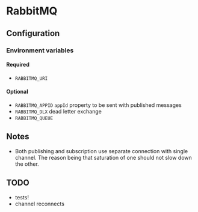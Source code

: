 # RabbitMQ

## Configuration

### Environment variables

#### Required

- `RABBITMQ_URI`

#### Optional

- `RABBITMQ_APPID` `appId` property to be sent with published messages
- `RABBITMQ_DLX` dead letter exchange
- `RABBITMQ_QUEUE`

## Notes

- Both publishing and subscription use separate connection with single channel. The reason being that saturation of one should not slow down the other.

## TODO

- tests!
- channel reconnects

